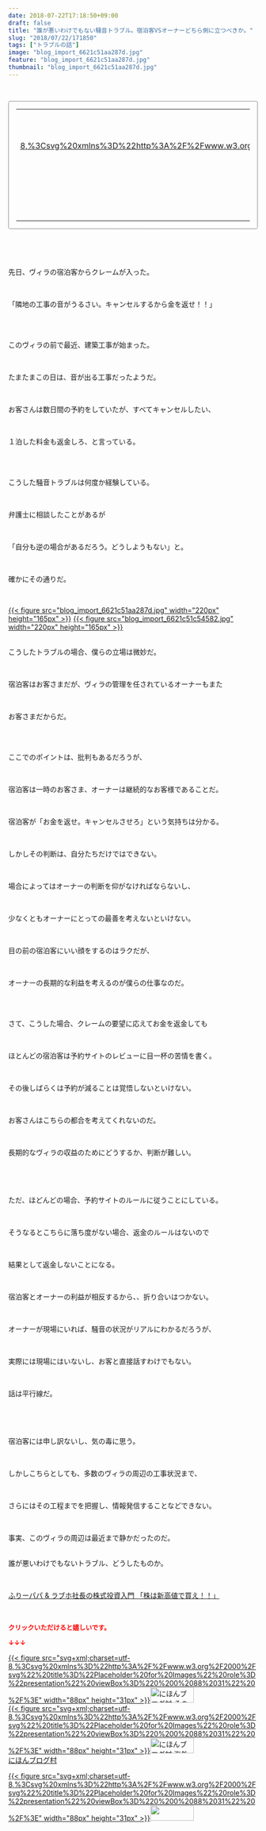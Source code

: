 ```yaml
---
date: 2018-07-22T17:18:50+09:00
draft: false
title: "誰が悪いわけでもない騒音トラブル。宿泊客VSオーナーどちら側に立つべきか。"
slug: "2018/07/22/171850"
tags: ["トラブルの話"]
image: "blog_import_6621c51aa287d.jpg"
feature: "blog_import_6621c51aa287d.jpg"
thumbnail: "blog_import_6621c51aa287d.jpg"
---
```

<p> </p><div contenteditable="false" style="padding: 15px; border-radius: 4px; border: 1px dotted currentColor; border-image: none;"><table border="0" cellpadding="0" cellspacing="0" style="margin: 0px; table-layout: fixed;" width="100%">	<tbody width="100%">		<tr>			<td aligin="center" style="vertical-align: middle;" width="95"><span style="text-align: center; display: block;"><a alt0="AmebaAffiliate" alt1="稼げる人の常識、稼げない人の常識" alt2="Amazon" alt3="https://images-fe.ssl-images-amazon.com/images/I/51Ft8zEBpkL._SL160_.jpg" alt4="1" href="4802110227?SubscriptionId=AKIAJLD6FH2TADXIQKDQ&amp;tag=amebablog-a2371184-22&amp;linkCode=xm2&amp;camp=2025&amp;creative=165953&amp;creativeASIN=4802110227" target="_blank">{{< figure src="svg+xml;charset=utf-8,%3Csvg%20xmlns%3D%22http%3A%2F%2Fwww.w3.org%2F2000%2Fsvg%22%20title%3D%22Placeholder%20for%20Images%22%20role%3D%22presentation%22%20viewBox%3D%220%200%201%201%22%20%2F%3E"  >}}<noscript><img alt="稼げる人の常識、稼げない人の常識" border="0" data-img="affiliate" src="https://images-fe.ssl-images-amazon.com/images/I/51Ft8zEBpkL._SL160_.jpg" style="margin: 0px; vertical-align: middle; max-width: 95px;"></noscript></a></span></td>			<td style="line-height: 1.5; padding-left: 15px; vertical-align: middle;"><a alt0="AmebaAffiliate" alt1="稼げる人の常識、稼げない人の常識" alt2="Amazon" alt3="https://images-fe.ssl-images-amazon.com/images/I/51Ft8zEBpkL._SL160_.jpg" alt4="1" href="4802110227?SubscriptionId=AKIAJLD6FH2TADXIQKDQ&amp;tag=amebablog-a2371184-22&amp;linkCode=xm2&amp;camp=2025&amp;creative=165953&amp;creativeASIN=4802110227" target="_blank">稼げる人の常識、稼げない人の常識</a>			<div style="padding: 3px 0px;">1,200円</div>			<div style="font-size: 0.83em;">Amazon</div></td>		</tr>	</tbody></table></div><p> </p><p> </p><p>先日、ヴィラの宿泊客からクレームが入った。</p><p> </p><p>「隣地の工事の音がうるさい。キャンセルするから金を返せ！！」</p><p> </p><p><br/>このヴィラの前で最近、建築工事が始まった。</p><p> </p><p>たまたまこの日は、音が出る工事だったようだ。</p><p> </p><p>お客さんは数日間の予約をしていたが、すべてキャンセルしたい、</p><p> </p><p>１泊した料金も返金しろ、と言っている。</p><p> </p><p><br/>こうした騒音トラブルは何度か経験している。</p><p> </p><p>弁護士に相談したことがあるが</p><p> </p><p>「自分も逆の場合があるだろう。どうしようもない」と。</p><p> </p><p>確かにその通りだ。</p><p> </p><p><a href="blog_import_6621c51aa287d.jpg">{{< figure src="blog_import_6621c51aa287d.jpg" width="220px" height="165px" >}}</a> <a href="blog_import_6621c51c54582.jpg">{{< figure src="blog_import_6621c51c54582.jpg" width="220px" height="165px" >}}</a></p><p><br/>こうしたトラブルの場合、僕らの立場は微妙だ。</p><p> </p><p>宿泊客はお客さまだが、ヴィラの管理を任されているオーナーもまた</p><p> </p><p>お客さまだからだ。</p><p> </p><p><br/>ここでのポイントは、批判もあるだろうが、</p><p> </p><p>宿泊客は一時のお客さま、オーナーは継続的なお客様であることだ。</p><p> </p><p>宿泊客が「お金を返せ。キャンセルさせろ」という気持ちは分かる。</p><p> </p><p>しかしその判断は、自分たちだけではできない。</p><p> </p><p>場合によってはオーナーの判断を仰がなければならないし、</p><p> </p><p>少なくともオーナーにとっての最善を考えないといけない。</p><p> </p><p>目の前の宿泊客にいい顔をするのはラクだが、</p><p> </p><p>オーナーの長期的な利益を考えるのが僕らの仕事なのだ。</p><p> </p><p><br/>さて、こうした場合、クレームの要望に応えてお金を返金しても</p><p> </p><p>ほとんどの宿泊客は予約サイトのレビューに目一杯の苦情を書く。</p><p> </p><p>その後しばらくは予約が減ることは覚悟しないといけない。</p><p> </p><p>お客さんはこちらの都合を考えてくれないのだ。</p><p> </p><p>長期的なヴィラの収益のためにどうするか、判断が難しい。</p><p> </p><p> </p><p>ただ、ほどんどの場合、予約サイトのルールに従うことにしている。</p><p> </p><p>そうなるとこちらに落ち度がない場合、返金のルールはないので</p><p> </p><p>結果として返金しないことになる。</p><p> </p><p>宿泊客とオーナーの利益が相反するから、、折り合いはつかない。</p><p> </p><p>オーナーが現場にいれば、騒音の状況がリアルにわかるだろうが、</p><p> </p><p>実際には現場にはいないし、お客と直接話すわけでもない。</p><p> </p><p>話は平行線だ。</p><p> </p><p> </p><p>宿泊客には申し訳ないし、気の毒に思う。</p><p> </p><p>しかしこちらとしても、多数のヴィラの周辺の工事状況まで、</p><p> </p><p>さらにはその工程までを把握し、情報発信することなどできない。</p><p> </p><p>事実、このヴィラの周辺は最近まで静かだったのだ。</p><p><br/>誰が悪いわけでもないトラブル、どうしたものか。</p><p> </p><p><a href="shintakane" target="_blank">ふりーパパ &amp; ラブホ社長の株式投資入門 「株は新高値で買え！！」</a></p><p> </p><p><font color="#ff0000" size="2"><strong>クリックいただけると嬉しいです。</strong></font></p><p><font color="#ff0000" size="2"><strong>↓↓↓</strong></font></p><p><a href="ranking.html?p_cid=01260127" id="&amp;blogmura_banner" target="_blank">{{< figure src="svg+xml;charset=utf-8,%3Csvg%20xmlns%3D%22http%3A%2F%2Fwww.w3.org%2F2000%2Fsvg%22%20title%3D%22Placeholder%20for%20Images%22%20role%3D%22presentation%22%20viewBox%3D%220%200%2088%2031%22%20%2F%3E" width="88px" height="31px" >}}<noscript><img alt="にほんブログ村 その他生活ブログ 不動産投資へ" border="0" height="31" src="https://img-proxy.blog-video.jp/images?url=http%3A%2F%2Flife.blogmura.com%2Fhudousantoushi%2Fimg%2Fhudousantoushi88_31.gif" width="88"></noscript></a><br/><a href="ranking.html?p_cid=01260127" target="_blank">{{< figure src="svg+xml;charset=utf-8,%3Csvg%20xmlns%3D%22http%3A%2F%2Fwww.w3.org%2F2000%2Fsvg%22%20title%3D%22Placeholder%20for%20Images%22%20role%3D%22presentation%22%20viewBox%3D%220%200%2088%2031%22%20%2F%3E" width="88px" height="31px" >}}<noscript><img alt="にほんブログ村 海外生活ブログ バリ島情報へ" border="0" height="31" src="https://img-proxy.blog-video.jp/images?url=http%3A%2F%2Foverseas.blogmura.com%2Fbali%2Fimg%2Fbali88_31.gif" width="88"></noscript></a><br/><a href="ranking.html?p_cid=01260127" target="_blank">にほんブログ村</a></p><p><a href="link.php?1804582" title="人気ブログランキングへ">{{< figure src="svg+xml;charset=utf-8,%3Csvg%20xmlns%3D%22http%3A%2F%2Fwww.w3.org%2F2000%2Fsvg%22%20title%3D%22Placeholder%20for%20Images%22%20role%3D%22presentation%22%20viewBox%3D%220%200%2088%2031%22%20%2F%3E" width="88px" height="31px" >}}<noscript><img border="0" height="31" src="https://blog.with2.net/img/banner/banner_22.gif" width="88"></noscript></a></p><p> </p>

